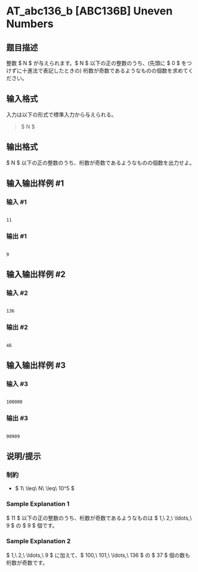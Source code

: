 # AT_abc136_b [ABC136B] Uneven Numbers

## 题目描述

[problemUrl]: https://atcoder.jp/contests/abc136/tasks/abc136_b

整数 $ N $ が与えられます。$ N $ 以下の正の整数のうち、(先頭に $ 0 $ をつけずに十進法で表記したときの) 桁数が奇数であるようなものの個数を求めてください。

## 输入格式

入力は以下の形式で標準入力から与えられる。

> $ N $

## 输出格式

$ N $ 以下の正の整数のうち、桁数が奇数であるようなものの個数を出力せよ。

## 输入输出样例 #1

### 输入 #1

```
11
```

### 输出 #1

```
9
```

## 输入输出样例 #2

### 输入 #2

```
136
```

### 输出 #2

```
46
```

## 输入输出样例 #3

### 输入 #3

```
100000
```

### 输出 #3

```
90909
```

## 说明/提示

### 制約

- $ 1\ \leq\ N\ \leq\ 10^5 $

### Sample Explanation 1

$ 11 $ 以下の正の整数のうち、桁数が奇数であるようなものは $ 1,\ 2,\ \ldots,\ 9 $ の $ 9 $ 個です。

### Sample Explanation 2

$ 1,\ 2,\ \ldots,\ 9 $ に加えて、$ 100,\ 101,\ \ldots,\ 136 $ の $ 37 $ 個の数も桁数が奇数です。